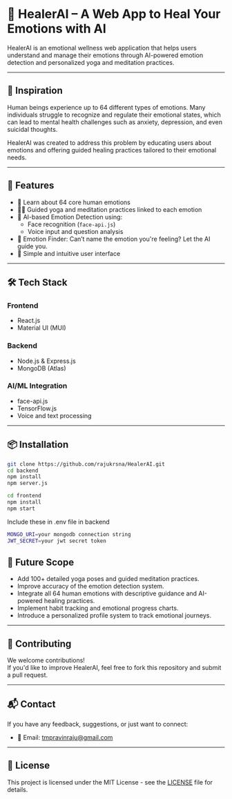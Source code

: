 # 💖 HealerAI – A Web App to Heal Your Emotions with AI

HealerAI is an emotional wellness web application that helps users understand and manage their emotions through AI-powered emotion detection and personalized yoga and meditation practices.

---

## 🌟 Inspiration

Human beings experience up to 64 different types of emotions. Many individuals struggle to recognize and regulate their emotional states, which can lead to mental health challenges such as anxiety, depression, and even suicidal thoughts.  

HealerAI was created to address this problem by educating users about emotions and offering guided healing practices tailored to their emotional needs.

---

## 🚀 Features

- 📖 Learn about 64 core human emotions
- 🧘‍♀️ Guided yoga and meditation practices linked to each emotion
- 🤖 AI-based Emotion Detection using:
  - Face recognition (`face-api.js`)
  - Voice input and question analysis
- 🧭 Emotion Finder: Can’t name the emotion you're feeling? Let the AI guide you.
- 🎯 Simple and intuitive user interface

---

## 🛠️ Tech Stack

### Frontend
- React.js
- Material UI (MUI)

### Backend
- Node.js & Express.js
- MongoDB (Atlas)

### AI/ML Integration
- face-api.js
- TensorFlow.js
- Voice and text processing

---

## 📦 Installation

```bash
git clone https://github.com/rajukrsna/HealerAI.git
cd backend
npm install
npm server.js
```


```bash
cd frontend
npm install
npm start
```

Include these in .env file in backend

```bash
MONGO_URI=your mongodb connection string
JWT_SECRET=your jwt secret token
```
## 🚀 Future Scope

- Add 100+ detailed yoga poses and guided meditation practices.
- Improve accuracy of the emotion detection system.
- Integrate all 64 human emotions with descriptive guidance and AI-powered healing practices.
- Implement habit tracking and emotional progress charts.
- Introduce a personalized profile system to track emotional journeys.

---

## 🤝 Contributing

We welcome contributions!  
If you'd like to improve HealerAI, feel free to fork this repository and submit a pull request.

---

## 📬 Contact

If you have any feedback, suggestions, or just want to connect:

- 📧 Email: tmpravinraju@gmail.com  

---

## 📝 License

This project is licensed under the MIT License - see the [LICENSE](LICENSE) file for details.
